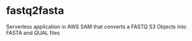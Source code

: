 # fastq2fasta
Serverless application in AWS SAM that converts a FASTQ S3 Objects into FASTA and QUAL files
